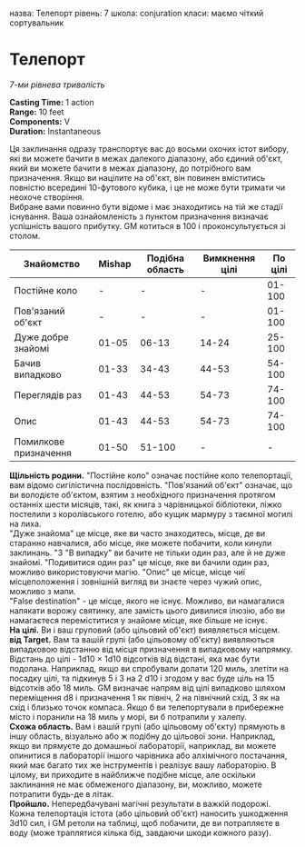 назва: Телепорт рівень: 7 школа: conjuration класи: маємо чіткий сортувальник

# Телепорт
_7-ми рівнева тривалість_

**Casting Time:** 1 action    
**Range:** 10 feet    
**Components:** V    
**Duration:** Instantaneous

Ця заклинання одразу транспортує вас до восьми охочих істот вибору, які ви можете бачити в межах далекого діапазону, або єдиний об'єкт, який ви можете бачити в межах діапазону, до потрібного вам призначення. Якщо ви націлите на об'єкт, він повинен вміститись повністю всередині 10-футового кубика, і це не може бути тримати чи неохоче створіння.    
Вибране вами повинно бути відоме і має знаходитись на тій же стадії існування. Ваша ознайомленість з пунктом призначення визначає успішність вашого прибутку. GM котиться в 100 і проконсультується зі столом.

| Знайомство            | Mishap | Подібна область | Вимкнення цілі | По цілі |
| --------------------- | ------ | --------------- | -------------- | ------- |
| Постійне коло         | -      | -               | -              | 01-100  |
| Пов'язаний об'єкт     | -      | -               | -              | 01-100  |
| Дуже добре знайомі    | 01-05  | 06-13           | 14-24          | 25-100  |
| Бачив випадково       | 01-33  | 34-43           | 44-53          | 54-100  |
| Переглядів раз        | 01-43  | 44-53           | 54-73          | 74-100  |
| Опис                  | 01-43  | 44-53           | 54-73          | 74-100  |
| Помилкове призначення | 01-50  | 51-100          | -              | -       |

**Щільність родини.** "Постійне коло" означає постійне коло телепортації, вам відомо сигілістична послідовність. "Пов'язаний об'єкт" означає, що ви володієте об'єктом, взятим з необхідного призначення протягом останніх шести місяців, такі, як книга з чарівницької бібліотеки, ліжко постелили з королівського готелю, або кущик мармуру з таємної могилі на лиха.    
"Дуже знайома" це місце, яке ви часто знаходитесь, місце, де ви старанно навчалися, або місце, яке можете побачити, коли кинули заклинань. "З "В випадку" ви бачите не тільки один раз, але й не дуже знайомі. "Подивитися один раз" це місце, яке ви бачили один раз, можливо використовуючи магію. "Опис" це місце, місце чиї місцеположення і зовнішній вигляд ви знаєте через чужий опис, можливо з мапи.    
"False destination" - це місце, якого не існує. Можливо, ви намагалися налякати ворожу святинку, але замість цього дивилися ілюзію, або ви намагаєтеся переміститися у знайоме місце, яке більше не існує.    
**На цілі.** Ви і ваш груповий (або цільовий об'єкт) виявляється місцем.    
**від Target.** Вам та вашій групі (або цільовому об'єкту) виявляються випадковою відстанню від місця призначення в випадковому напрямку. Відстань до цілі - 1d10 × 1d10 відсотків від відстані, яка має бути подолана. Наприклад, якщо ви спробували долати 120 миль, злетіти на посадку цілі, та підкинув 5 і 3 на 2 d10 і згодом у вас буде ціль на 15 відсотків або 18 миль. GM визначає напрям від цілі випадково шляхом переміщення d8 і призначення 1 як північ, 2 на північний схід, 3 як на схід і близько точок компаса. Якщо б ви телепортували в прибережне місто і поранили на 18 миль у морі, ви б потрапили у халепу.    
**Схожа область.** Вам і вашій групі (або цільовому об'єкту) прямують в іншу область, візуально або ж подібну до цільової зони. Наприклад, якщо ви прямуєте до домашньої лабораторії, наприклад, ви можете опинитися в лабораторії іншого чарівника або алхімічного постачання, який має багато тих же інструментів і реалізує вашу лабораторію. В цілому, ви приходите в найближче подібне місце, але оскільки заклинання не має обмеженого діапазону, ви, можливо, можете потрапити будь-де в літак.    
**Пройшло.** Непередбачувані магічні результати в важкій подорожі. Кожна телепортація істота (або цільовий об'єкт) наносить ушкодження 3d10 сил, і GM ретоли на таблиці, щоб побачити, де ви потрапляєте в воду (може траплятися кілька бід, завдаючи шкоди кожного разу). 